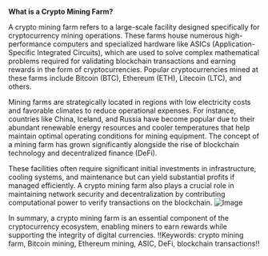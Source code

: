 **What is a Crypto Mining Farm?**

A crypto mining farm refers to a large-scale facility designed specifically for cryptocurrency mining operations. These farms house numerous high-performance computers and specialized hardware like ASICs (Application-Specific Integrated Circuits), which are used to solve complex mathematical problems required for validating blockchain transactions and earning rewards in the form of cryptocurrencies. Popular cryptocurrencies mined at these farms include Bitcoin (BTC), Ethereum (ETH), Litecoin (LTC), and others.

Mining farms are strategically located in regions with low electricity costs and favorable climates to reduce operational expenses. For instance, countries like China, Iceland, and Russia have become popular due to their abundant renewable energy resources and cooler temperatures that help maintain optimal operating conditions for mining equipment. The concept of a mining farm has grown significantly alongside the rise of blockchain technology and decentralized finance (DeFi). 

These facilities often require significant initial investments in infrastructure, cooling systems, and maintenance but can yield substantial profits if managed efficiently. A crypto mining farm also plays a crucial role in maintaining network security and decentralization by contributing computational power to verify transactions on the blockchain. ![Image](https://github.com/user-attachments/assets/057c907c-805e-4310-a052-f5031067f3de)

In summary, a crypto mining farm is an essential component of the cryptocurrency ecosystem, enabling miners to earn rewards while supporting the integrity of digital currencies. !!Keywords: crypto mining farm, Bitcoin mining, Ethereum mining, ASIC, DeFi, blockchain transactions!!